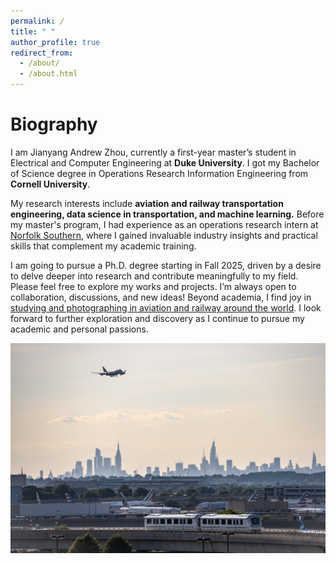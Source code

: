 ```yaml
---
permalink: /
title: " "
author_profile: true
redirect_from: 
  - /about/
  - /about.html
---
```

Biography
======
I am Jianyang Andrew Zhou, currently a first-year master’s student in Electrical and Computer Engineering at <b>Duke University</b>. I got my Bachelor of Science degree in Operations Research Information Engineering from <b>Cornell University</b>.

My research interests include <b>aviation and railway transportation engineering, data science in transportation, and machine learning.</b> Before my master's program, I had experience as an operations research intern at [Norfolk Southern](https://www.norfolksouthern.com/), where I gained invaluable industry insights and practical skills that complement my academic training.

I am going to pursue a Ph.D. degree starting in Fall 2025, driven by a desire to delve deeper into research and contribute meaningfully to my field. Please feel free to explore my works and projects. I’m always open to collaboration, discussions, and new ideas! Beyond academia, I find joy in [studying and photographing in aviation and railway around the world](/gallery). I look forward to further exploration and discovery as I continue to pursue my academic and personal passions. 


![PIC](/images/NYC.png)

